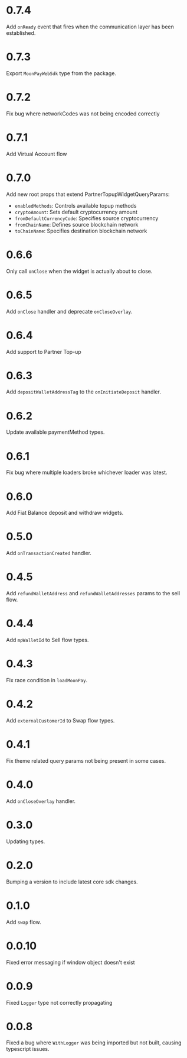 # 0.7.4

Add `onReady` event that fires when the communication layer has been established.

# 0.7.3

Export `MoonPayWebSdk` type from the package.

# 0.7.2

Fix bug where networkCodes was not being encoded correctly

# 0.7.1

Add Virtual Account flow

# 0.7.0

Add new root props that extend PartnerTopupWidgetQueryParams:

- `enabledMethods`: Controls available topup methods
- `cryptoAmount`: Sets default cryptocurrency amount
- `fromDefaultCurrencyCode`: Specifies source cryptocurrency
- `fromChainName`: Defines source blockchain network
- `toChainName`: Specifies destination blockchain network

# 0.6.6

Only call `onClose` when the widget is actually about to close.

# 0.6.5

Add `onClose` handler and deprecate `onCloseOverlay`.

# 0.6.4

Add support to Partner Top-up

# 0.6.3

Add `depositWalletAddressTag` to the `onInitiateDeposit` handler.

# 0.6.2

Update available paymentMethod types.

# 0.6.1

Fix bug where multiple loaders broke whichever loader was latest.

# 0.6.0

Add Fiat Balance deposit and withdraw widgets.

# 0.5.0

Add `onTransactionCreated` handler.

# 0.4.5

Add `refundWalletAddress` and `refundWalletAddresses` params to the sell flow.

# 0.4.4

Add `mpWalletId` to Sell flow types.

# 0.4.3

Fix race condition in `loadMoonPay`.

# 0.4.2

Add `externalCustomerId` to Swap flow types.

# 0.4.1

Fix theme related query params not being present in some cases.

# 0.4.0

Add `onCloseOverlay` handler.

# 0.3.0

Updating types.

# 0.2.0

Bumping a version to include latest core sdk changes.

# 0.1.0

Add `swap` flow.

# 0.0.10

Fixed error messaging if window object doesn't exist

# 0.0.9

Fixed `Logger` type not correctly propagating

# 0.0.8

Fixed a bug where `WithLogger` was being imported but not built, causing typescript issues.
